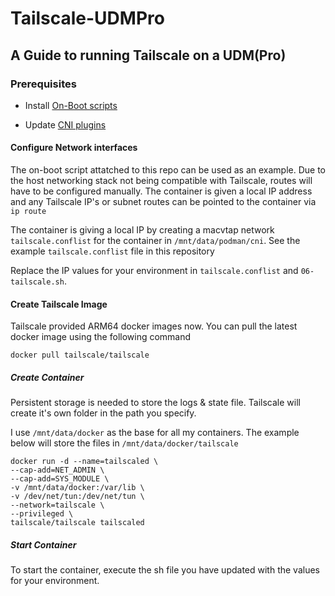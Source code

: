 # Tailscale-UDMPro

## A Guide to running Tailscale on a UDM(Pro)

### Prerequisites

- Install [On-Boot scripts](https://github.com/boostchicken/udm-utilities/tree/master/on-boot-script)

- Update [CNI plugins](https://github.com/boostchicken/udm-utilities/blob/master/cni-plugins/05-install-cni-plugins.sh)

#### Configure Network interfaces

The on-boot script attatched to this repo can be used as an example. Due to the host networking stack not being compatible with Tailscale, routes will have to be configured manually. The container is given a local IP address and any Tailscale IP's or subnet routes can be pointed to the container via `ip route`

The container is giving a local IP by creating a macvtap network `tailscale.conflist` for the container in `/mnt/data/podman/cni`.  See the example `tailscale.conflist` file in this repository

Replace the IP values for your environment in `tailscale.conflist` and `06-tailscale.sh`.

#### Create Tailscale Image
Tailscale provided ARM64 docker images now. You can pull the latest docker image using the following command

``` shell
docker pull tailscale/tailscale
```

##### Create Container
 Persistent storage is needed to store the logs & state file.  Tailscale will create it's own folder in the path you specify.

 I use `/mnt/data/docker` as the base for all my containers. The example below will store the files in `/mnt/data/docker/tailscale`

``` shell
docker run -d --name=tailscaled \
--cap-add=NET_ADMIN \
--cap-add=SYS_MODULE \
-v /mnt/data/docker:/var/lib \
-v /dev/net/tun:/dev/net/tun \
--network=tailscale \
--privileged \
tailscale/tailscale tailscaled
```

##### Start Container

To start the container, execute the sh file you have updated with the values for your environment. 
